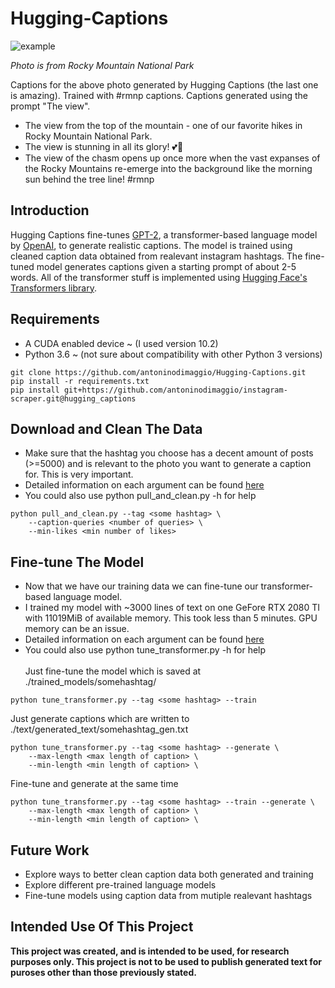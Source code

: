 # Hugging-Captions

![example](https://drive.google.com/uc?id=1kKYG7n2O7kv1Kg1Ef72Hzzdz8WkU_G79)

<i>Photo is from Rocky Mountain National Park</i>

Captions for the above photo generated by Hugging Captions (the last one is amazing). Trained with #rmnp captions. Captions generated using the prompt "The view".
* The view from the top of the mountain - one of our favorite hikes in Rocky Mountain National Park.
* The view is stunning in all its glory! 💕🍃
* The view of the chasm opens up once more when the vast expanses of the Rocky Mountains re-emerge into the background like the morning sun behind the tree line! #rmnp

## Introduction

Hugging Captions fine-tunes [GPT-2](https://openai.com/blog/better-language-models/), a transformer-based language model by [OpenAI](https://openai.com/), to generate realistic captions. The model is trained using cleaned caption data obtained from realevant instagram hashtags. The fine-tuned model generates captions given a starting prompt of about 2-5 words. All of the transformer stuff is implemented using [Hugging Face's Transformers library](https://github.com/huggingface/transformers).

## Requirements
* A CUDA enabled device ~ (I used version 10.2)
* Python 3.6 ~ (not sure about compatibility with other Python 3 versions)
```
git clone https://github.com/antoninodimaggio/Hugging-Captions.git
pip install -r requirements.txt
pip install git+https://github.com/antoninodimaggio/instagram-scraper.git@hugging_captions
```

## Download and Clean The Data
* Make sure that the hashtag you choose has a decent amount of posts (>=5000) and is relevant to the photo you want to generate a caption for. This is very important.
* Detailed information on each argument can be found [here](DOCS.md)
* You could also use python pull_and_clean.py -h for help
```
python pull_and_clean.py --tag <some hashtag> \
    --caption-queries <number of queries> \
    --min-likes <min number of likes>
```

## Fine-tune The Model
* Now that we have our training data we can fine-tune our transformer-based language model.
* I trained my model with ~3000 lines of text on one GeFore RTX 2080 TI with 11019MiB of available memory. This took less than 5 minutes. GPU memory can be an issue.
* Detailed information on each argument can be found [here](DOCS.md)
* You could also use python tune_transformer.py -h for help <br><br>
Just fine-tune the model which is saved at ./trained_models/somehashtag/
```
python tune_transformer.py --tag <some hashtag> --train
```
Just generate captions which are written to ./text/generated_text/somehashtag_gen.txt
```
python tune_transformer.py --tag <some hashtag> --generate \
    --max-length <max length of caption> \
    --min-length <min length of caption> \
```
Fine-tune and generate at the same time
```
python tune_transformer.py --tag <some hashtag> --train --generate \
    --max-length <max length of caption> \
    --min-length <min length of caption> \
```

## Future Work
* Explore ways to better clean caption data both generated and training
* Explore different pre-trained language models
* Fine-tune models using caption data from mutiple realevant hashtags

## Intended Use Of This Project
<b>This project was created, and is intended to be used, for research purposes only. This project is not to be used to publish generated text for puroses other than those previously stated.</b>
